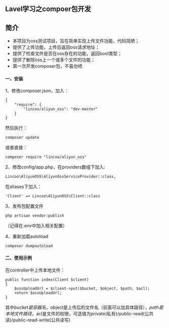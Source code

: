 ## Lavel学习之compoer包开发
## 简介
- 本项目为oss测试项目，旨在简单实现上传文件功能，代码简陋；
- 提供了上传功能，上传后返回oss请求地址；
- 提供了检查文件是否在oss存在的功能，返回bool类型；
- 提供了删除oss上一个或多个文件的功能；
- 第一次开发composer包，不喜勿喷
#### 一、安装
1、修改composer.json，加入：
```$xslt
{
    "require": {
        "lincoo/aliyun_oss": "dev-master"
    }
}
```
然后执行：
```$xslt
composer update 
```
或者直接：
```$xslt
composer require "lincoo/aliyun_oss"
```
2、修改config/app.php，在providers数组下加入:
```$xslt
Lincoo\AliyunOSS\AliyunOssServiceProvider::class,
```
在aliases下加入：
```$xslt
'Client' => Lincoo\AliyunOSS\Client::class
```
3、发布包配置文件
```$xslt
php artisan vendor:publish
```
（记得在.env中加入相关配置）

4、重新加载autoload
```$xslt
composer dumpautoload
```
#### 二、使用示例
在controller中上传本地文件：
```$xslt
public function index(Client $client)
{
    $ossUploadUrl = $client->put($bucket, $object, $path, $acl);
    return $ossUploadUrl;
}
```
其中$bucket是容器名，$object是上传后的文件名（前面可以加具体路径），$path是本地文件路径，$acl是文件的权限，可选值为private(私有)/public-read(公共读)/public-read-write(公共读写)
